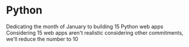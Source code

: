 # Python
Dedicating the month of January to building 15 Python web apps 
Considering 15 web apps aren't realistic considering other commitments, we'll reduce the number to 10 
